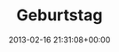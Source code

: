 ---
title:		"Geburtstag"
type:		"photos"
mediatype:		"upload"
location:		"Berlin, Germany"
description:		"Birthday Celebrations"
date:		"2013-02-16 21:31:08+00:00"
album:		"people"
filename:		"berlin-birthday-party.md"
series:		""
cl_public_id:		"people/berlin-birthday-party"
cl_version:		1520973204
format:		"tiff"
bytes:		8181780
width:		2560
height:		1696
colours:
- "#2C2313"
- "#1F130D"
- "#82653B"
- "#CEB082"
- "#8A5733"
- "#251006"
- "#C1865E"
- "#DDCAB1"
- "#794C0F"
- "#753B14"
- "#322007"
- "#070406"
- "#822317"
- "#050306"
- "#010002"
- "#050404"
exposure_mode:		"Auto"
program:		"Aperture-priority AE"
aperture:		"2.0"
focal_length:		"35.0 mm"
iso:		"2500"
shutter_speed:		"1/50"
metering:		"Spot"
flash:		"Off, Did not fire"
white_balance:		"Custom"
colour_temp:		"2800"
has_crop:		"false"
orientation:		"Horizontal (normal)"
camera_model:		"NIKON D7000"
lens_info:		"35mm f/1.8"
artist:		"Matt Finucane"
x_resolution:		"300"
y_resolution:		"300"
---